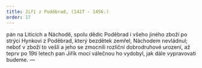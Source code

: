 ```yaml
---
title: Jiří z Poděbrad, (1427 - 1456.)
order: 17
---
```

pán na Liticích a Náchodě, spolu dědic Poděbrad i všeho jiného zboží po strýci Hynkovi z
Poděbrad, který bezdětek zemřel, Náchodem nevládnul; neboť v zboží to vešli a jeho se
zmocnili rozliční dobrodruhové urození, až teprv po 19ti letech pan Jiřík mocí válečnou ho
vydobyl, jak dále vypravovati budeme. —


